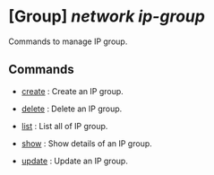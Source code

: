 # [Group] _network ip-group_

Commands to manage IP group.

## Commands

- [create](/Commands/network/ip-group/_create.md)
: Create an IP group.

- [delete](/Commands/network/ip-group/_delete.md)
: Delete an IP group.

- [list](/Commands/network/ip-group/_list.md)
: List all of IP group.

- [show](/Commands/network/ip-group/_show.md)
: Show details of an IP group.

- [update](/Commands/network/ip-group/_update.md)
: Update an IP group.
